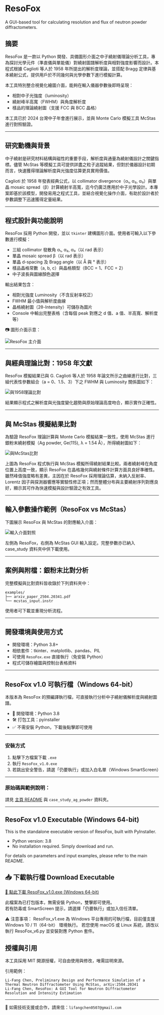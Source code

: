 # ResoFox
A GUI-based tool for calculating resolution and flux of neutron powder diffractometers.
## 摘要

ResoFox 是一款以 Python 開發、具備圖形介面之中子繞射儀理論分析工具，專為探討光學元件（準直儀與單能儀）對繞射圖譜解析度與相對強度影響而設計。本程式根據 Caglioti 等人於 1958 年所提出的解析度理論，並搭配 Bragg 定律與基本繞射公式，提供用戶於不同幾何與光學參數下進行模擬計算。

本工具特別整合視覺化繪圖介面，能夠在輸入儀器參數後即時呈現：
- 相對中子光強度（luminosity）
- 繞射峰半高寬（FWHM）與角度解析度
- 樣品的理論繞射圖（支援 FCC 與 BCC 晶格）

本工具已於 2024 台灣中子年會進行展示，並與 Monte Carlo 模擬工具 McStas 進行對照驗證。

---

## 研究動機與背景

中子繞射是研究材料結構與磁性的重要手段，解析度與通量為繞射儀設計之關鍵指標。儘管 McStas 等模擬工具可提供詳盡之粒子追蹤結果，但對於儀器設計初期而言，快速獲得理論解析度與光強度估算更具實用價值。

Caglioti 於 1958 年發表經典公式，以 collimator divergence（α₁, α₂, α₃）與單晶 mosaic spread（β）計算繞射半高寬，迄今仍廣泛應用於中子光學設計。本專案即基於該模型，開發易用之程式工具，並結合視覺化操作介面，有助於設計者於參數調整下迅速獲得定量結果。

---

## 程式設計與功能說明

ResoFox 採用 Python 開發，並以 `tkinter` 建構圖形介面。使用者可輸入以下參數進行模擬：

- 三組 collimator 發散角 α₁, α₂, α₃（以 rad 表示）
- 單晶 mosaic spread β（以 rad 表示）
- 單晶 d-spacing 及 Bragg angle（以 Å 與 ° 表示）
- 樣品晶格常數（a, b, c）與晶格類型（BCC = 1、FCC = 2）
- 中子波長與圖線顏色選擇

輸出結果包含：
- 相對光強度 Luminosity（不含反射率校正）
- FWHM 最小值與解析度曲線
- 晶格繞射圖（2θ-Intensity）可儲存為圖片
- Console 中輸出完整表格（含每個 peak 對應之 d 值、a 值、半高寬、解析度等）

📷 圖形介面示意：

![ResoFox 主介面](docs/gui_main_interface.png)

---

## 與經典理論比對：1958 年文獻

ResoFox 模擬結果已與 G. Caglioti 等人於 1958 年論文所示之曲線進行比對，三組代表性參數組合（a = 0、1.5、3）下之 FWHM 與 Luminosity 關係圖如下：

![與1958理論比對](docs/validation_vs_caglioti1958.png)

結果顯示程式之解析度與光強度變化趨勢與原始理論高度吻合，顯示實作正確性。

---

## 與 McStas 模擬結果比對

為驗證 ResoFox 理論計算與 Monte Carlo 模擬結果一致性，使用 McStas 進行銀粉末繞射模擬（Ag powder, Ge(115), λ = 1.54 Å），所得繞射圖如下：

![與McStas比對](docs/comparison_with_mcstas.png)

上圖為 ResoFox 程式執行與 McStas 模擬所得繞射結果比較。兩者繞射峰在角度位置上高度一致，顯示 ResoFox 在晶格幾何與繞射條件計算方面具良好準確性。
雖然峰值強度略有差異，主因在於 ResoFox 採用理論估算，未納入反射率、Lorentz 因子與探測器響應等實驗性修正項；然而整體分布與主要繞射序列對應良好，顯示其可作為快速模擬與設計驗證之有效工具。

---

## 輸入參數操作範例（ResoFox vs McStas）

下圖展示 ResoFox 與 McStas 的對應輸入介面：

![輸入介面對照](docs/resofox_mcstas_input_demo.png)

左側為 ResoFox，右側為 McStas GUI 輸入設定。完整參數亦已納入 case_study 資料夾中供下載使用。

---

## 案例與附檔：銀粉末比對分析

完整模擬與比對資料皆收錄於下列資料夾中：
```
examples/
├── arxiv_paper_2504.20341.pdf
└── mcstas_input.instr
```
使用者可下載並重現分析流程。

---

## 開發環境與使用方式

- 開發環境：Python 3.8+
- 相依套件：tkinter、matplotlib、pandas、PIL
- 可使用 `ResoFox.exe` 直接執行（免安裝 Python）
- 程式可儲存繪圖與控制台表格資料

---
## ResoFox v1.0 可執行檔（Windows 64-bit）

本版本為 ResoFox 的預編譯執行檔，可直接執行分析中子繞射儀解析度與繞射圖譜。

- 🔧 開發環境：Python 3.8
- 🛠️ 打包工具：pyinstaller
- ✅ 不需安裝 Python，下載後點擊即可使用

---

### 安裝方式
1. 點擊下方檔案下載 `.exe`
2. 執行 `ResoFox_v1.0.exe`
3. 若跳出安全警告，請選「仍要執行」或加入白名單（Windows SmartScreen）

---

### 原始碼與範例說明：
請見 [主頁 README](../README.md) 與 `case_study_ag_powder` 資料夾。

---

## ResoFox v1.0 Executable (Windows 64-bit)

This is the standalone executable version of ResoFox, built with PyInstaller.

- Python version: 3.8
- No installation required. Simply download and run.

For details on parameters and input examples, please refer to the main README.

## 📥 下載執行檔 Download Executable

[🔗 點此下載 ResoFox_v1.0.exe (Windows 64-bit)](https://github.com/lifangchen2021/ResoFox/releases/download/v1.0/ResoFox_v1.0.exe)


此檔案為已打包版本，無需安裝 Python，雙擊即可使用。  
若有防毒或 SmartScreen 提示，請選擇「仍要執行」或加入信任清單。

⚠️ 注意事項：
ResoFox_v1.exe 為 Windows 平台專用的可執行檔，目前僅支援 Windows 10 / 11（64-bit） 環境執行。
若您使用 macOS 或 Linux 系統，請改以執行 ResoFox_v6.py 並安裝對應 Python 套件。


## 授權與引用

本工具採用 MIT 開源授權，可自由使用與修改，唯需註明來源。

引用範例：
```
Li-Fang Chen, Preliminary Design and Performance Simulation of a Thermal Neutron Diffractometer Using McStas, arXiv:2504.20341
Li-Fang Chen, ResoFox: A GUI Tool for Neutron Diffractometer Resolution and Intensity Estimation
```
---

📩 如需技術支援或合作，請來信：`lifangchen0507@gmail.com`
